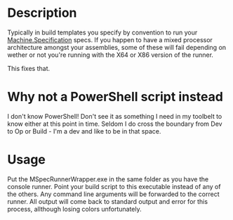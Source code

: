 # Description

Typically in build templates you specify by convention to run your [Machine.Specification](http://github.com/machine/machine.specifications) specs. If you happen to have a mixed processor architecture amongst your assemblies, some of these will fail depending on wether or not you're running with the X64 or X86 version of the runner. 

This fixes that.

# Why not a PowerShell script instead

I don't know PowerShell! Don't see it as something I need in my toolbelt to know either at this point in time. Seldom I do cross the boundary from Dev to Op or Build - I'm a dev and like to be in that space.

# Usage

Put the MSpecRunnerWrapper.exe in the same folder as you have the console runner. Point your build script to this executable instead of any of the others. Any command line arguments will be forwarded to the correct runner. All output will come back to standard output and error for this process, allthough losing colors unfortunately. 
